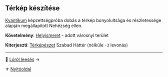 ## Térkép készítése

[Kvantikum](kepzettsegek.tudomanyos/kvantikum.md) képzettségpróba dobás a térkép bonyolultsága és részletessége alapján megállapított Nehézség ellen.

**Követelmény**: [Helyismeret](hatterek.kiemelt/helyismeret.md) - adott városnyi terület

**Kiterjeszti**: [Térképészet](hatterek.szabad/terkepeszet.md) Szabad Háttér (nélküle `-3` levonás)

---

🔗 [Lóról leesés](156_lorol_leeses.md) →

⚜️ [Nyitóoldal](start.md)
